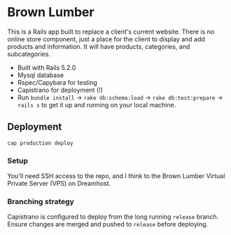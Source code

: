 # Brown Lumber

This is a Rails app built to replace a client's current website. There is no online store component, just a place for the client to display and add products and information. It will have products, categories, and subcategories.

* Built with Rails 5.2.0
* Mysql database
* Rspec/Capybara for testing
* Capistrano for deployment (!)
* Run `bundle install` -> `rake db:schema:load` -> `rake db:test:prepare` -> `rails s` to get it up and running on your local machine.

## Deployment

```
cap production deploy
```

### Setup

You'll need SSH access to the repo, and I think to the Brown Lumber Virtual Private Server (VPS) on
Dreamhost.

### Branching strategy

Capistrano is configured to deploy from the long running `release` branch. Ensure changes are merged
and pushed to `release` before deploying.
